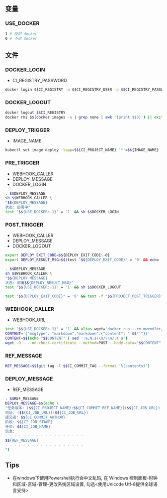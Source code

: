 ## 变量

### USE_DOCKER
```bash
1 # 使用 docker
0 # 不用 docker
```

## 文件

### DOCKER_LOGIN
- CI_REGISTRY_PASSWORD
```bash
docker login $$CI_REGISTRY -u $$CI_REGISTRY_USER -p $$CI_REGISTRY_PASSWORD
```

### DOCKER_LOGOUT
```bash
docker logout $$CI_REGISTRY
docker rmi $$(docker images -a | grep none | awk '{print $$3}') || exit 0
```

### DEPLOY_TRIGGER
- IMAGE_NAME
```bash
kubectl set image deploy -lapp=$${CI_PROJECT_NAME} '*'=$${IMAGE_NAME}
```

### PRE_TRIGGER
- WEBHOOK_CALLER
- DEPLOY_MESSAGE
- DOCKER_LOGIN
```bash
. $$DEPLOY_MESSAGE
sh $$WEBHOOK_CALLER \
"$${DEPLOY_MESSAGE}
状态: 部署中"
test "$${USE_DOCKER:-1}" = '1' && sh $$DOCKER_LOGIN
```

### POST_TRIGGER
- WEBHOOK_CALLER
- DEPLOY_MESSAGE
- DOCKER_LOGOUT
```bash
export DEPLOY_EXIT_CODE=$${DEPLOY_EXIT_CODE:-0}
export DEPLOY_RESULT_MSG=$$(test "$${DEPLOY_EXIT_CODE}" = '0' && echo '成功' || echo '失败')

. $$DEPLOY_MESSAGE
sh $$WEBHOOK_CALLER \
"$${DEPLOY_MESSAGE}
状态: 部署$${DEPLOY_RESULT_MSG}"
test "$${USE_DOCKER:-1}" = '1' && sh $$DOCKER_LOGOUT

test "$${DEPLOY_EXIT_CODE}" = '0' && test -f "$${PROJECT_POST_TRIGGER}" && sh "$${PROJECT_POST_TRIGGER}" || :
```

### WEBHOOK_CALLER
- WEBHOOK_URL
```bash
test "$${USE_DOCKER:-1}" = '1' && alias wget='docker run --rm mwendler/wget'
CONTENT='{"msgtype": "markdown","markdown":{"content": "'$$*'"}}'
CONTENT=$$(echo "$$CONTENT" | sed ':a;N;s/\n/\\n/;t a')
wget -O - --no-check-certificate --method=POST --body-data="$$CONTENT" $$WEBHOOK_URL
```

### REF_MESSAGE
```bash
REF_MESSAGE=$$(git tag -l $$CI_COMMIT_TAG --format '%(contents)')
```

### DEPLOY_MESSAGE
- REF_MESSAGE
```bash
. $$REF_MESSAGE
DEPLOY_MESSAGE=$$(echo \
"任务版本: [$${CI_PROJECT_NAME}:$${CI_COMMIT_REF_NAME}]($${CI_JOB_URL})
地址: [$${CI_JOB_URL}]($${CI_JOB_URL})
提交者: $${CI_COMMIT_AUTHOR}
阶段: $${CI_JOB_STAGE}
任务: $${CI_JOB_NAME}
信息:
- - - - - - - - - - - - - - - - - -
$${REF_MESSAGE}
- - - - - - - - - - - - - - - - - -
")
```

## Tips

* 在windows下使用Powershell执行会中文乱码, 在 Windows 控制面板-时钟和区域-区域-管理-更改系统区域设置, 勾选<使用Unicode Utf-8提供全球语言支持>